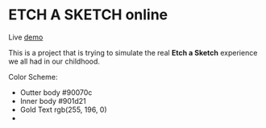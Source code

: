 # ETCH A SKETCH online 
Live [demo](https://etchasketch-jovan.netlify.app)

This is a project that is trying to simulate the real **Etch a Sketch** experience we all had in our childhood.

Color Scheme:<br>
<ul>
<li>Outter body #90070c</li>
<li>Inner body #901d21</li>
<li>Gold Text rgb(255, 196, 0)<li>
</ul>